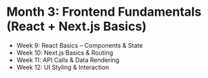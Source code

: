 # Month 3: Frontend Fundamentals (React + Next.js Basics)

- Week 9: React Basics – Components & State
- Week 10: Next.js Basics & Routing
- Week 11: API Calls & Data Rendering
- Week 12: UI Styling & Interaction
